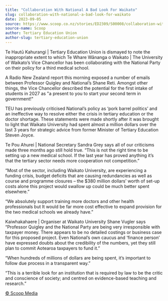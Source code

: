 ```yaml
---
title: "Collaboration With National A Bad Look For Waikato"
slug: collaboration-with-national-a-bad-look-for-waikato
date: 2023-09-05
source: https://www.scoop.co.nz/stories/ED2309/S00008/collaboration-with-national-a-bad-look-for-waikato.htm
source-name: Scoop
author: Tertiary Education Union
author-slug: tertiary-education-union
---
```


<p>Te Hautū Kahurangi | Tertiary Education Union is
dismayed to note the inappropriate extent to which Te Whare
Wānanga o Waikato | The University of Waikato’s Vice
Chancellor has been collaborating with the National Party on
their policy for a third medical school.</p>

<p>A Radio New
Zealand report this morning exposed a number of emails
between Professor Quigley and National’s Shane Reti.
Amongst other things, the Vice Chancellor described the
potential for the first intake of students in 2027 as "a
present to you to start your second term in
government!"</p>

<p>TEU has previously
criticised National’s policy as ‘pork barrel
politics’ and an ineffective way to resolve either the
crisis in tertiary education or the doctor shortage. These
statements were made shortly after it was brought to light
that Waikato
University had spent almost a million dollars over the last
3 years for strategic advice from former Minister of
Tertiary Education Steven Joyce.</p>

<p>Te Pou Ahurei |
National Secretary Sandra Grey says all of our criticisms
made three months ago still hold true. “This is not the
right time to be setting up a new medical school. If the
last year has proved anything it’s that the tertiary
sector needs more cooperation not
competition.”</p>

<p>“Most of the sector, including
Waikato University, are experiencing a funding crisis,
budget deficits that are causing redundancies as well as
course and programme closures – the $380 million
dollars’ worth of set-up costs alone this project would
swallow up could be much better spent
elsewhere.”</p>

<p>“We absolutely support training more
doctors and other health professionals but It would be far
more cost effective to expand provision for the two medical
schools we already have.”</p>

<p>Kaiwhakahaere | Organiser
at Waikato University Shane Vugler says “Professor Quigley
and the National Party are being very irresponsible with
taxpayer money. There appears to be no detailed costings or
business case for this proposed project. Even National’s
own caucus and ‘finance person’ have expressed doubts
about the credibility of the numbers, yet they still plan to
commit Aotearoa taxpayers to fund it.”</p>

<p>“When
hundreds of millions of dollars are being spent, it’s
important to follow due process in a transparent
way.”</p>

<p>“This is a terrible look for an institution
that is required by law to be the critic and conscience of
society; and centred on evidence-based teaching and
research.”</p>

<p>
<a href="http://www.scoop.co.nz/about/terms.html" target="_blank"><span>© Scoop Media</span></a>
         </p>